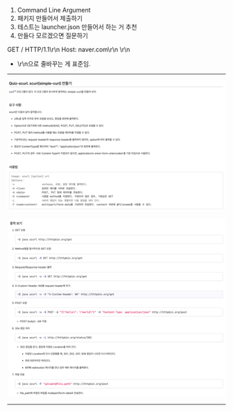 1. Command Line Argument
2. 패키지 만들어서 제출하기
3. 테스트는 launcher.json 만들어서 하는 거 추천
4. 만들다 모르겠으면 질문하기

GET / HTTP/1.1\r\n
Host: naver.com\r\n
\r\n

* \r\n으로 줄바꾸는 게 표준임.

---

![alt text](요구사항-1.png)

![alt text](요구사항-2.png)

---

